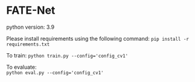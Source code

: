 # FATE-Net

python version: 3.9

Please install requirements using the following command:
`pip install -r requirements.txt`

To train:
`python train.py --config='config_cv1'`

To evaluate: \
`python eval.py --config='config_cv1'`
